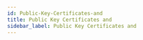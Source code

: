 ```yaml
---
id: Public-Key-Certificates-and
title: Public Key Certificates and
sidebar_label: Public Key Certificates and
---
```



##
